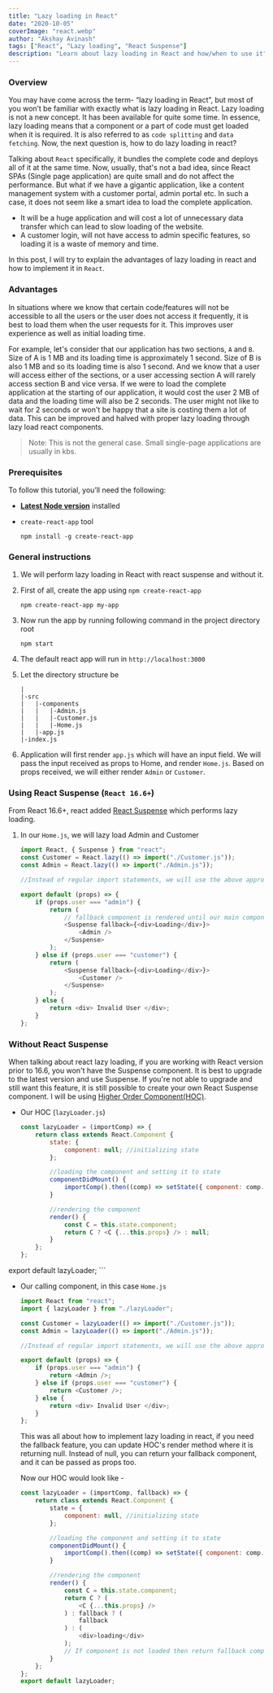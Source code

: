 ```yaml
---
title: "Lazy loading in React"
date: "2020-10-05"
coverImage: "react.webp"
author: "Akshay Avinash"
tags: ["React", "Lazy loading", "React Suspense"]
description: "Learn about lazy loading in React and how/when to use it"
---
```


### Overview
You may have come across the term- “lazy loading in React”, but most of you won’t be familiar with exactly what is lazy loading in React. Lazy loading is not a new concept. It has been available for quite some time. In essence, lazy loading means that a component or a part of code must get loaded when it is required. It is also referred to as `code splitting` and `data fetching`. Now, the next question is, how to do lazy loading in react​? 

Talking about `React` specifically, it bundles the complete code and deploys all of it at the same time. Now, usually, that's not a bad idea, since React SPAs (Single page application) are quite small and do not affect the performance. But what if we have a gigantic application, like a content management system with a customer portal, admin portal etc. In such a case, it does not seem like a smart idea to load the complete application.

* It will be a huge application and will cost a lot of unnecessary data transfer which can lead to slow loading of the website.
* A customer login, will not have access to admin specific features, so loading it is a waste of memory and time.

In this post, I will try to explain the advantages of lazy loading in react and how to implement it in `React`.

### Advantages
In situations where we know that certain code/features will not be accessible to all the users or the user does not access it frequently, it is best to load them when the user requests for it. This improves user experience as well as initial loading time.

For example, let's consider that our application has two sections, `A` and `B`. Size of A is 1 MB and its loading time is approximately 1 second. Size of B is also 1 MB and so its loading time is also 1 second. And we know that a user will access either of the sections, or a user accessing section A will rarely access section B and vice versa. If we were to load the complete application at the starting of our application, it would cost the user 2 MB of data and the loading time will also be 2 seconds. The user might not like to wait for 2 seconds or won't be happy that a site is costing them a lot of data. This can be improved and halved with proper lazy loading through  lazy load react components.

> Note: This is not the general case. Small single-page applications are usually in kbs.


### Prerequisites
To follow this tutorial, you’ll need the following:

- [**Latest Node version**](https://nodejs.org/en/download/) installed
- `create-react-app` tool 

	```
	npm install -g create-react-app
	```

### General instructions
1. We will perform lazy loading in React with react suspense and without it.

2. First of all, create the app using `npm create-react-app` 

	```
	npm create-react-app my-app
	```

3. Now run the app by running following command in the project directory root

	```
	npm start
	```
4. The default react app will run in `http://localhost:3000`

5. Let the directory structure be 
	```
	|
	|-src
	|	|-components
	|	|	|-Admin.js
	|	|	|-Customer.js
	|	|	|-Home.js
	|	|-app.js
	|-index.js
	```
6. Application will first render `app.js` which will have an input field. We will pass the input received as props to Home, and render `Home.js`. Based on props received, we will either render `Admin` or `Customer`.

### Using React Suspense (`React 16.6+`)
From React 16.6+, react added [React Suspense](https://reactjs.org/docs/react-api.html#reactsuspense) which performs lazy loading.

1. In our `Home.js`, we will lazy load Admin and Customer
	```js
	import React, { Suspense } from "react";
	const Customer = React.lazy(() => import("./Customer.js"));
	const Admin = React.lazy(() => import("./Admin.js"));

	//Instead of regular import statements, we will use the above approach for lazy loading

	export default (props) => {
		if (props.user === "admin") {
			return (
				// fallback component is rendered until our main component is loaded
				<Suspense fallback={<div>Loading</div>}>
					<Admin />
				</Suspense>
			);
		} else if (props.user === "customer") {
			return (
				<Suspense fallback={<div>Loading</div>}>
					<Customer />
				</Suspense>
			);
		} else {
			return <div> Invalid User </div>;
		}
	};
	```

### Without React Suspense
When talking about react lazy loading, if you are working with React version prior to 16.6, you won't have the Suspense component. It is best to upgrade to the latest version and use Suspense. If you're not able to upgrade and still want this feature, it is still possible to create your own React Suspense component. I will be using [Higher Order Component(HOC)](https://reactjs.org/docs/higher-order-components.html). 

- Our HOC (`lazyLoader.js`)
	```js
	const lazyLoader = (importComp) => {
		return class extends React.Component {
			state: {
				component: null; //initializing state
			};

			//loading the component and setting it to state
			componentDidMount() {
				importComp().then((comp) => setState({ component: comp.default }));
			}

			//rendering the component
			render() {
				const C = this.state.component;
				return C ? <C {...this.props} /> : null;
			}
		};
	};
export default lazyLoader;
	```
- Our calling component, in this case `Home.js`
	```js
	import React from "react";
	import { lazyLoader } from "./lazyLoader";

	const Customer = lazyLoader(() => import("./Customer.js"));
	const Admin = lazyLoader(() => import("./Admin.js"));

	//Instead of regular import statements, we will use the above approach for lazy loading

	export default (props) => {
		if (props.user === "admin") {
			return <Admin />;
		} else if (props.user === "customer") {
			return <Customer />;
		} else {
			return <div> Invalid User </div>;
		}
	};
	```
	This was all about how to implement lazy loading in react,  if you need the fallback feature, you can update HOC's render method where it is returning null. Instead of null, you can return your fallback component, and it can be passed as props too.

	Now our HOC would look like - 
	```js
	const lazyLoader = (importComp, fallback) => {
		return class extends React.Component {
			state = {
				component: null, //initializing state
			};

			//loading the component and setting it to state
			componentDidMount() {
				importComp().then((comp) => setState({ component: comp.default }));
			}

			//rendering the component
			render() {
				const C = this.state.component;
				return C ? (
					<C {...this.props} />
				) : fallback ? (
					fallback
				) : (
					<div>loading</div>
				);
				// If component is not loaded then return fallback component, if fallback is not provided then use default loading
			}
		};
	};
	export default lazyLoader;
	```

